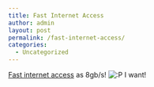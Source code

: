 ```yaml
---
title: Fast Internet Access
author: admin
layout: post
permalink: /fast-internet-access/
categories:
  - Uncategorized
---
```

[Fast internet access][1] as 8gb/s! <img src="http://blog.lotas-smartman.net/wp-includes/images/smilies/icon_razz.gif" alt=":P" class="wp-smiley" /> I want!

 [1]: http://tinyurl.com/84xt